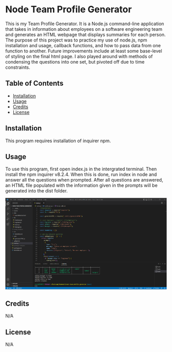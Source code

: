 # Node Team Profile Generator

This is my Team Profile Generator.  It is a Node.js command-line application that takes in information about employees on a software engineering team and generates an HTML webpage that displays summaries for each person.  The purpose of this project was to practice my use of node.js, npm installation and usage, callback functions, and how to pass data from one function to another.  Future improvements include at least some base-level of styling on the final html page.  I also played around with methods of condensing the questions into one set, but pivoted off due to time constraints.

## Table of Contents

- [Installation](#installation)
- [Usage](#usage)
- [Credits](#credits)
- [License](#license)

## Installation

This program requires installation of inquirer npm.

## Usage

To use this program, first open index.js in the intergrated terminal.  Then install the npm inquirer v8.2.4.  When this is done, run index in node and answer all the questions when prompted.  After all questions are answered, an HTML file populated with the information given in the prompts will be generated into the dist folder.  

[![Tutorial](./assets/images/tutor-img.png)](https://user-images.githubusercontent.com/117387546/209579320-42306e09-03bc-450c-8956-6b56379177d0.mp4)

## Credits

N/A

## License

N/A
